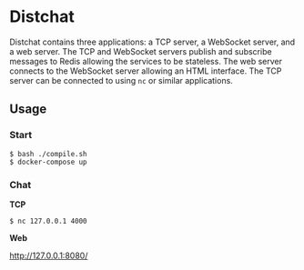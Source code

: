 # Distchat

Distchat contains three applications: a TCP server, a WebSocket server, and
a web server. The TCP and WebSocket servers publish and subscribe messages to
Redis allowing the services to be stateless. The web server connects to the
WebSocket server allowing an HTML interface. The TCP server can be connected to
using `nc` or similar applications.

## Usage

### Start

```
$ bash ./compile.sh
$ docker-compose up
```
### Chat

**TCP**

```
$ nc 127.0.0.1 4000
```

**Web**

http://127.0.0.1:8080/
